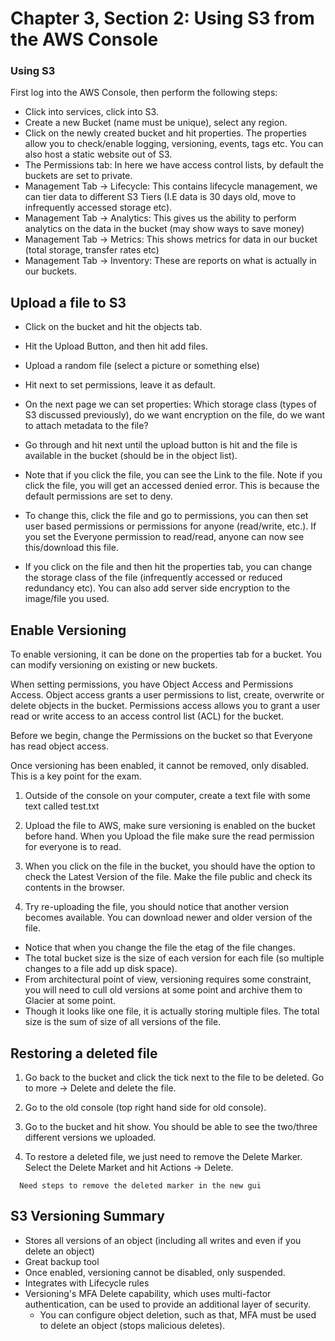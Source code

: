 # Chapter 3, Section 2: Using S3 from the AWS Console

### Using S3

First log into the AWS Console, then perform the following steps:
- Click into services, click into S3.
- Create a new Bucket (name must be unique), select any region.
- Click on the newly created bucket and hit properties. The properties allow you to check/enable logging, versioning, events, tags etc. You can also host a static website out of S3.
- The Permissions tab: In here we have access control lists, by default the buckets are set to private.
- Management Tab -> Lifecycle: This contains lifecycle management, we can tier data to different S3 Tiers (I.E data is 30 days old, move to infrequently accessed storage etc).
- Management Tab -> Analytics: This gives us the ability to perform analytics on the data in the bucket (may show ways to save money)
- Management Tab -> Metrics: This shows metrics for data in our bucket (total storage, transfer rates etc)
- Management Tab -> Inventory: These are reports on what is actually in our buckets.

## Upload a file to S3

- Click on the bucket and hit the objects tab.
- Hit the Upload Button, and then hit add files.
- Upload a random file (select a picture or something else)
- Hit next to set permissions, leave it as default.
- On the next page we can set properties: Which storage class (types of S3 discussed previously), do we want encryption on the file, do we want to attach metadata to the file?
- Go through and hit next until the upload button is hit and the file is available in the bucket (should be in the object list).

- Note that if you click the file, you can see the Link to the file. Note if you click the file, you will get an accessed denied error. This is because the default permissions are set to deny.

- To change this, click the file and go to permissions, you can then set user based permissions or permissions for anyone (read/write, etc.). If you set the Everyone permission to read/read, anyone can now see this/download this file.

- If you click on the file and then hit the properties tab, you can change the storage class of the file (infrequently accessed or reduced redundancy etc). You can also add server side encryption to the image/file you used.

## Enable Versioning

To enable versioning, it can be done on the properties tab for a bucket. You can modify versioning on existing or new buckets.

When setting permissions, you have Object Access and Permissions Access. Object access grants a user permissions to list, create, overwrite or delete objects in the bucket. Permissions access allows you to grant a user read or write access to an access control list (ACL) for the bucket.

Before we begin, change the Permissions on the bucket so that Everyone has read object access.

Once versioning has been enabled, it cannot be removed, only disabled. This is a key point for the exam.

1) Outside of the console on your computer, create a text file with some text called test.txt

2) Upload the file to AWS, make sure versioning is enabled on the bucket before hand. When you Upload the file make sure the read permission for everyone is to read.

3) When you click on the file in the bucket, you should have the option to check the Latest Version of the file. Make the file public and check its contents in the browser.

4) Try re-uploading the file, you should notice that another version becomes available. You can download newer and older version of the file.
  - Notice that when you change the file the etag of the file changes.
  - The total bucket size is the size of each version for each file (so multiple changes to a file add up disk space).
  - From architectural point of view, versioning requires some constraint, you will need to cull old versions at some point and archive them to Glacier at some point.
  - Though it looks like one file, it is actually storing multiple files. The total size is the sum of size of all versions of the file.

## Restoring a deleted file

1) Go back to the bucket and click the tick next to the file to be deleted. Go to more -> Delete and delete the file.

2) Go to the old console (top right hand side for old console).

3) Go to the bucket and hit show. You should be able to see the two/three different versions we uploaded.

4) To restore a deleted file, we just need to remove the Delete Marker. Select the Delete Market and hit Actions -> Delete.

```
  Need steps to remove the deleted marker in the new gui
```

## S3 Versioning Summary

- Stores all versions of an object (including all writes and even if you delete an object)
- Great backup tool
- Once enabled, versioning cannot be disabled, only suspended.
- Integrates with Lifecycle rules
- Versioning's MFA Delete capability, which uses multi-factor authentication, can be used to provide an additional layer of security.
  - You can configure object deletion, such as that, MFA must be used to delete an object (stops malicious deletes).
